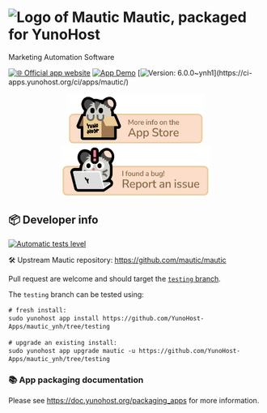 <!--
N.B.: This README was automatically generated by <https://github.com/YunoHost/apps_tools/blob/main/readme_generator>
It shall NOT be edited by hand.
-->

<h1>
  <img src="https://raw.githubusercontent.com/YunoHost/apps/main/logos/mautic.png" width="32px" alt="Logo of Mautic">
  Mautic, packaged for YunoHost
</h1>

Marketing Automation Software

[![🌐 Official app website](https://img.shields.io/badge/Official_app_website-darkgreen?style=for-the-badge)](https://www.mautic.org/)
[![App Demo](https://img.shields.io/badge/App_Demo-blue?style=for-the-badge)](https://www.mautic.org/demo)
[![Version: 6.0.0~ynh1](https://img.shields.io/badge/Version-6.0.0~ynh1-rgba(0,150,0,1)?style=for-the-badge)](https://ci-apps.yunohost.org/ci/apps/mautic/)

<div align="center">
<a href="https://apps.yunohost.org/app/mautic"><img height="100px" src="https://github.com/YunoHost/yunohost-artwork/raw/refs/heads/main/badges/neopossum-badges/badge_more_info_on_the_appstore.svg"/></a>
<a href="https://github.com/YunoHost-Apps/mautic_ynh/issues"><img height="100px" src="https://github.com/YunoHost/yunohost-artwork/raw/refs/heads/main/badges/neopossum-badges/badge_report_an_issue.svg"/></a>
</div>

## 📦 Developer info

[![Automatic tests level](https://apps.yunohost.org/badge/cilevel/mautic)](https://ci-apps.yunohost.org/ci/apps/mautic/)

🛠️ Upstream Mautic repository: <https://github.com/mautic/mautic>

Pull request are welcome and should target the [`testing` branch](https://github.com/YunoHost-Apps/mautic_ynh/tree/testing).

The `testing` branch can be tested using:
```
# fresh install:
sudo yunohost app install https://github.com/YunoHost-Apps/mautic_ynh/tree/testing

# upgrade an existing install:
sudo yunohost app upgrade mautic -u https://github.com/YunoHost-Apps/mautic_ynh/tree/testing
```

### 📚 App packaging documentation

Please see <https://doc.yunohost.org/packaging_apps> for more information.